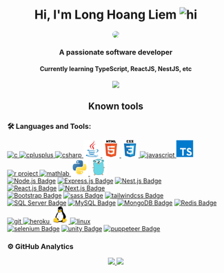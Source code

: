 <h1 align="center">Hi, I'm Long Hoang Liem <img src="https://cdn3.emoji.gg/emojis/wavegif_1860.gif" width="28px" height="28px" alt="hi"></h1>

<p align="center">
  <img align="center" src="./owl-animation.gif" style="border-radius: 20px">
</p>

<h3 align="center">A passionate software developer</h3>
<h4 align="center">Currently learning TypeScript, ReactJS, NestJS, etc</h4>

<p align="center">
  <img align="center" src="https://komarev.com/ghpvc/?username=liemhoanglong&color=orange">
</p>

<h2 align="center">Known tools</h2>

<h3 align="left">🛠️ Languages and Tools:</h3>
<p align="left"> 

<a href="https://devdocs.io/c/" target="_blank"> <img src="https://upload.wikimedia.org/wikipedia/commons/thumb/1/18/C_Programming_Language.svg/1200px-C_Programming_Language.svg.png" alt="c" width="40" height="40"/> </a> 
<a href="https://cplusplus.com/" target="_blank"> <img src="https://upload.wikimedia.org/wikipedia/commons/thumb/1/18/ISO_C%2B%2B_Logo.svg/306px-ISO_C%2B%2B_Logo.svg.png" alt="cplusplus" width="40" height="40"/> </a> 
<a href="https://docs.microsoft.com/en-us/dotnet/csharp/" target="_blank"> <img src="https://seeklogo.com/images/C/c-sharp-c-logo-02F17714BA-seeklogo.com.png" alt="csharp" width="40" height="40"/> </a> 
<a href="https://www.java.com" target="_blank"> <img src="https://raw.githubusercontent.com/devicons/devicon/master/icons/java/java-original.svg" alt="java" width="40" height="40"/> </a> 
<a href="https://www.w3.org/html/" target="_blank"> <img src="https://raw.githubusercontent.com/devicons/devicon/master/icons/html5/html5-original-wordmark.svg" alt="html5" width="40" height="40"/> </a> 
<a href="https://www.w3schools.com/css/" target="_blank"> <img src="https://raw.githubusercontent.com/devicons/devicon/master/icons/css3/css3-original-wordmark.svg" alt="css3" width="40" height="40"/> </a> 
<a href="https://getbootstrap.com" target="_blank"> <a href="https://developer.mozilla.org/en-US/docs/Web/JavaScript" target="_blank"> <img src="https://openclipart.org/download/272343/1486640684.svg" alt="javascript" width="40" height="40"/> 
<a href="https://www.typescriptlang.org/" target="_blank"> <img src="https://raw.githubusercontent.com/devicons/devicon/master/icons/typescript/typescript-original.svg" alt="typescript" width="40" height="40"/> </a> 
<a href="https://www.r-project.org/" target="_blank"> <img src="https://upload.wikimedia.org/wikipedia/commons/thumb/1/1b/R_logo.svg/2560px-R_logo.svg.png" alt="r project" width="45" height="40"/> </a> 
<a href="https://www.mathworks.com/products/matlab.html" target="_blank"> <img src="https://upload.wikimedia.org/wikipedia/commons/thumb/2/21/Matlab_Logo.png/667px-Matlab_Logo.png" alt="mathlab" width="40" height="40"/> </a> 
<a href="https://www.python.org" target="_blank"> <img src="https://raw.githubusercontent.com/devicons/devicon/master/icons/python/python-original.svg" alt="python" width="40" height="40"/> </a> 
<a href="https://golang.org" target="_blank"> <img src="https://raw.githubusercontent.com/devicons/devicon/master/icons/go/go-original.svg" alt="go" width="40" height="40"/> </a> 
<br/>
[![Node.js Badge](https://img.shields.io/badge/-Node.js-007b09?style=for-the-badge&labelColor=black&logo=Node.js&logoColor=007b09)](https://nodejs.org/)
[![Express.js Badge](https://img.shields.io/badge/-Express.js-ffffff?style=for-the-badge&labelColor=black&logo=Express&logoColor=ffffff)](https://expressjs.com/)
[![Nest.js Badge](https://img.shields.io/badge/-Nest.js-e0234e?style=for-the-badge&labelColor=black&logo=nestjs&logoColor=e0234e)](https://nestjs.com/)
<br/>
[![React.js Badge](https://img.shields.io/badge/-React-61DBFB?style=for-the-badge&labelColor=black&logo=react&logoColor=61DBFB)](https://reactjs.org/)
[![Next.js Badge](https://img.shields.io/badge/-Next-white?style=for-the-badge&labelColor=black&logo=next.js&logoColor=white)](https://nextjs.org/)
<br/>
[![Bootstrap Badge](https://img.shields.io/badge/-Bootstrap-841ab5?style=for-the-badge&labelColor=black&logo=bootstrap&logoColor=841ab5)](https://getbootstrap.com/)
[![sass Badge](https://img.shields.io/badge/-sass-cb6699?style=for-the-badge&labelColor=black&logo=sass&logoColor=cb6699)](https://sass-lang.com/)
[![tailwindcss Badge](https://img.shields.io/badge/-tailwindcss-00b7fe?style=for-the-badge&labelColor=black&logo=tailwindcss&logoColor=00b7fe)](https://tailwindcss.com/)
<br/>
[![SQL Server Badge](https://img.shields.io/badge/SQL_Server-red?style=for-the-badge&labelColor=black&logo=microsoft-sql-server&logoColor=red)](https://www.microsoft.com/en-us/sql-server/)
[![MySQL Badge](https://img.shields.io/badge/MySQL-00608b?style=for-the-badge&labelColor=black&logo=mysql&logoColor=00608b)](https://www.mysql.com/)
[![MongoDB Badge](https://img.shields.io/badge/MongoDB-00af3d?style=for-the-badge&labelColor=black&logo=mongodb&logoColor=00af3d)](https://www.mongodb.com/)
[![Redis Badge](https://img.shields.io/badge/Redis-e70000?style=for-the-badge&labelColor=black&logo=Redis&logoColor=e70000)](https://www.redis.io/)
<br/>
<a href="https://git-scm.com/" target="_blank"> <img src="https://www.vectorlogo.zone/logos/git-scm/git-scm-icon.svg" alt="git" width="40" height="40"/> </a> 
<a href="https://heroku.com" target="_blank"> <img src="https://www.vectorlogo.zone/logos/heroku/heroku-icon.svg" alt="heroku" width="40" height="40"/> </a> 
<a href="https://www.linux.org/" target="_blank"> <img src="https://raw.githubusercontent.com/devicons/devicon/master/icons/linux/linux-original.svg" alt="linux" width="40" height="40"/> </a> 
<a href="https://www.docker.com/" target="_blank"> <img src="https://user-images.githubusercontent.com/43882959/142635745-dbd11cec-19c6-43b3-a024-0836e096d3dc.png" alt="linux" width="40" height="35"/> </a> 
<br/>
[![selenium Badge](https://img.shields.io/badge/-selenium-2dcc4b?style=for-the-badge&labelColor=black&logo=selenium&logoColor=2dcc4b)](https://www.selenium.dev/)
[![unity Badge](https://img.shields.io/badge/-unity-white?style=for-the-badge&labelColor=black&logo=unity&logoColor=white)](https://unity.com/)
[![puppeteer Badge](https://img.shields.io/badge/-puppeteer-00dfa1?style=for-the-badge&labelColor=black&logo=puppeteer&logoColor=00dfa1)](https://github.com/puppeteer/puppeteer)

</p>

<h3 align="left">⚙️ GitHub Analytics</h3>
<p align="center">
  <a href="https://github.com/liemhoanglong">
    <img height="180em" src="https://github-readme-stats-eight-theta.vercel.app/api?username=liemhoanglong&hide=stars&show_icons=true&theme=algolia&include_all_commits=true&count_private=true%22"/>
    <img height="180em" src="https://github-readme-stats-eight-theta.vercel.app/api/top-langs/?username=liemhoanglong&layout=compact&langs_count=8&theme=algolia"/>
  </a>
</p>
<!-- <h2 align="center">Contact</h2> -->
